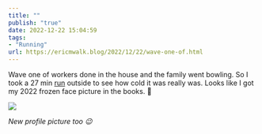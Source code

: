 ```yaml
---
title: ""
publish: "true"
date: 2022-12-22 15:04:59
tags:
- "Running"
url: https://ericmwalk.blog/2022/12/22/wave-one-of.html
---
```

Wave one of workers done in the house and the family went bowling. So I took a 27 min [run](http://www.strava.com/activities/8279791724) outside to see how cold it was really was. Looks like I got my 2022 frozen face picture in the books. 🥶

![](https://ericmwalk.blog/uploads/2022/a82dbb1eeb.jpg)

*New profile picture too 😉*